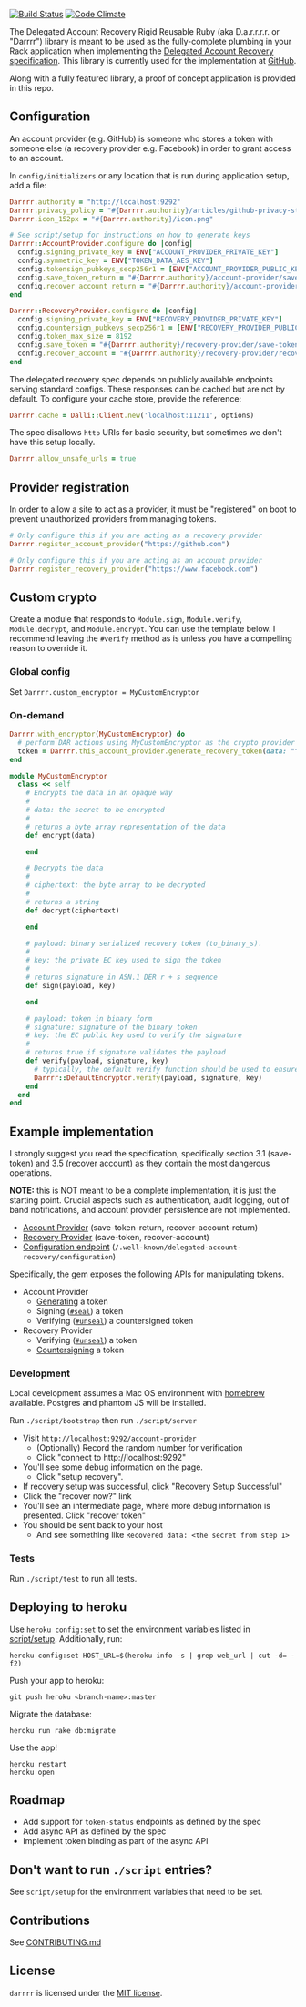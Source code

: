 [![Build Status](https://travis-ci.org/github/darrrr.svg?branch=master)](https://travis-ci.org/github/darrrr) [![Code Climate](https://codeclimate.com/github/github/darrrr/badges/gpa.svg)](https://codeclimate.com/github/github/darrrr)

The Delegated Account Recovery Rigid Reusable Ruby (aka D.a.r.r.r.r. or "Darrrr") library is meant to be used as the fully-complete plumbing in your Rack application when implementing the [Delegated Account Recovery specification](https://github.com/facebook/DelegatedRecoverySpecification). This library is currently used for the implementation at [GitHub](https://githubengineering.com/recover-accounts-elsewhere/).

Along with a fully featured library, a proof of concept application is provided in this repo.

## Configuration

An account provider (e.g. GitHub) is someone who stores a token with someone else (a recovery provider e.g. Facebook) in order to grant access to an account.

In `config/initializers` or any location that is run during application setup, add a file:

```ruby
Darrrr.authority = "http://localhost:9292"
Darrrr.privacy_policy = "#{Darrrr.authority}/articles/github-privacy-statement/"
Darrrr.icon_152px = "#{Darrrr.authority}/icon.png"

# See script/setup for instructions on how to generate keys
Darrrr::AccountProvider.configure do |config|
  config.signing_private_key = ENV["ACCOUNT_PROVIDER_PRIVATE_KEY"]
  config.symmetric_key = ENV["TOKEN_DATA_AES_KEY"]
  config.tokensign_pubkeys_secp256r1 = [ENV["ACCOUNT_PROVIDER_PUBLIC_KEY"]]
  config.save_token_return = "#{Darrrr.authority}/account-provider/save-token-return"
  config.recover_account_return = "#{Darrrr.authority}/account-provider/recover-account-return"
end

Darrrr::RecoveryProvider.configure do |config|
  config.signing_private_key = ENV["RECOVERY_PROVIDER_PRIVATE_KEY"]
  config.countersign_pubkeys_secp256r1 = [ENV["RECOVERY_PROVIDER_PUBLIC_KEY"]]
  config.token_max_size = 8192
  config.save_token = "#{Darrrr.authority}/recovery-provider/save-token"
  config.recover_account = "#{Darrrr.authority}/recovery-provider/recover-account"
end
```

The delegated recovery spec depends on publicly available endpoints serving standard configs. These responses can be cached but are not by default. To configure your cache store, provide the reference:

```ruby
Darrrr.cache = Dalli::Client.new('localhost:11211', options)
```

The spec disallows `http` URIs for basic security, but sometimes we don't have this setup locally.

```ruby
Darrrr.allow_unsafe_urls = true
```

## Provider registration

In order to allow a site to act as a provider, it must be "registered" on boot to prevent unauthorized providers from managing tokens.

```ruby
# Only configure this if you are acting as a recovery provider
Darrrr.register_account_provider("https://github.com")

# Only configure this if you are acting as an account provider
Darrrr.register_recovery_provider("https://www.facebook.com")
```

## Custom crypto

Create a module that responds to `Module.sign`, `Module.verify`, `Module.decrypt`, and `Module.encrypt`. You can use the template below. I recommend leaving the `#verify` method as is unless you have a compelling reason to override it.

### Global config

Set `Darrrr.custom_encryptor = MyCustomEncryptor`

### On-demand

```ruby
Darrrr.with_encryptor(MyCustomEncryptor) do
  # perform DAR actions using MyCustomEncryptor as the crypto provider
  token = Darrrr.this_account_provider.generate_recovery_token(data: "foo", audience: recovery_provider)
end
```

```ruby
module MyCustomEncryptor
  class << self
    # Encrypts the data in an opaque way
    #
    # data: the secret to be encrypted
    #
    # returns a byte array representation of the data
    def encrypt(data)

    end

    # Decrypts the data
    #
    # ciphertext: the byte array to be decrypted
    #
    # returns a string
    def decrypt(ciphertext)

    end

    # payload: binary serialized recovery token (to_binary_s).
    #
    # key: the private EC key used to sign the token
    #
    # returns signature in ASN.1 DER r + s sequence
    def sign(payload, key)

    end

    # payload: token in binary form
    # signature: signature of the binary token
    # key: the EC public key used to verify the signature
    #
    # returns true if signature validates the payload
    def verify(payload, signature, key)
      # typically, the default verify function should be used to ensure compatibility
      Darrrr::DefaultEncryptor.verify(payload, signature, key)
    end
  end
end
```

## Example implementation

I strongly suggest you read the specification, specifically section 3.1 (save-token) and 3.5 (recover account) as they contain the most dangerous operations.

**NOTE:** this is NOT meant to be a complete implementation, it is just the starting point. Crucial aspects such as authentication, audit logging, out of band notifications, and account provider persistence are not implemented.

* [Account Provider](controllers/account_provider_controller.rb) (save-token-return, recover-account-return)
* [Recovery Provider](controllers/recovery_provider_controller.rb) (save-token, recover-account)
* [Configuration endpoint](controllers/well_known_config_controller.rb) (`/.well-known/delegated-account-recovery/configuration`)

Specifically, the gem exposes the following APIs for manipulating tokens.
* Account Provider
  * [Generating](https://github.com/github/darrrr/blob/faafda5b1773e077c9c10b55b46216f97d13cd3b/lib/github/delegated_account_recovery/account_provider.rb#L49) a token
  * Signing ([`#seal`](https://github.com/github/darrrr/blob/faafda5b1773e077c9c10b55b46216f97d13cd3b/lib/github/delegated_account_recovery/crypto_helper.rb#L13)) a token
  * Verifying ([`#unseal`](https://github.com/github/darrrr/blob/faafda5b1773e077c9c10b55b46216f97d13cd3b/lib/github/delegated_account_recovery/crypto_helper.rb#L30)) a countersigned token
* Recovery Provider
  * Verifying ([`#unseal`](https://github.com/github/darrrr/blob/faafda5b1773e077c9c10b55b46216f97d13cd3b/lib/github/delegated_account_recovery/crypto_helper.rb#L30)) a token
  * [Countersigning](https://github.com/github/darrrr/blob/faafda5b1773e077c9c10b55b46216f97d13cd3b/lib/github/delegated_account_recovery/recovery_provider.rb#L60) a token

### Development

Local development assumes a Mac OS environment with [homebrew](https://brew.sh/) available. Postgres and phantom JS will be installed.

Run `./script/bootstrap` then run `./script/server`

* Visit `http://localhost:9292/account-provider`
  * (Optionally) Record the random number for verification
  * Click "connect to http://localhost:9292"
* You'll see some debug information on the page.
  * Click "setup recovery".
* If recovery setup was successful, click "Recovery Setup Successful"
* Click the "recover now?" link
* You'll see an intermediate page, where more debug information is presented. Click "recover token"
* You should be sent back to your host
  * And see something like `Recovered data: <the secret from step 1>`

### Tests

Run `./script/test` to run all tests.

## Deploying to heroku

Use `heroku config:set` to set the environment variables listed in [script/setup](/script/setup). Additionally, run:

```
heroku config:set HOST_URL=$(heroku info -s | grep web_url | cut -d= -f2)
```

Push your app to heroku:

```
git push heroku <branch-name>:master
```

Migrate the database:

```
heroku run rake db:migrate
```

Use the app!

```
heroku restart
heroku open
```

## Roadmap

* Add support for `token-status` endpoints as defined by the spec
* Add async API as defined by the spec
* Implement token binding as part of the async API

## Don't want to run `./script` entries?

See `script/setup` for the environment variables that need to be set.

## Contributions

See [CONTRIBUTING.md](CONTRIBUTING.md)

## License

`darrrr` is licensed under the [MIT license](LICENSE.md).
